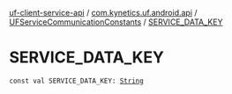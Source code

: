 [uf-client-service-api](../../index.md) / [com.kynetics.uf.android.api](../index.md) / [UFServiceCommunicationConstants](index.md) / [SERVICE_DATA_KEY](./-s-e-r-v-i-c-e_-d-a-t-a_-k-e-y.md)

# SERVICE_DATA_KEY

`const val SERVICE_DATA_KEY: `[`String`](https://kotlinlang.org/api/latest/jvm/stdlib/kotlin/-string/index.html)